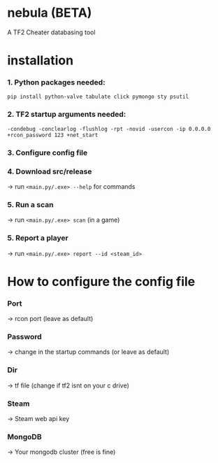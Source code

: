 # nebula (BETA)
A TF2 Cheater databasing tool

# installation

### 1. Python packages needed:
```pip install python-valve tabulate click pymongo sty psutil```

### 2. TF2 startup arguments needed:
```-condebug -conclearlog -flushlog -rpt -novid -usercon -ip 0.0.0.0 +rcon_password 123 +net_start```

### 3. Configure config file

### 4. Download src/release
-> run ```<main.py/.exe> --help``` for commands

### 5. Run a scan
-> run ```<main.py/.exe> scan``` (in a game)

### 5. Report a player
-> run ```<main.py/.exe> report --id <steam_id>```

# How to configure the config file

### Port
-> rcon port (leave as default)

### Password
-> change in the startup commands (or leave as default)

### Dir
-> tf file (change if tf2 isnt on your c drive)

### Steam
-> Steam web api key

### MongoDB
-> Your mongodb cluster (free is fine)
